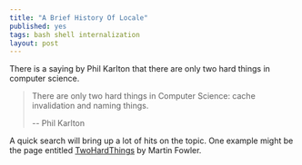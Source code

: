```yaml
---
title: "A Brief History Of Locale"
published: yes
tags: bash shell internalization
layout: post
---
```



There is a saying by Phil Karlton that there are only two hard things in computer science. 

> There are only two hard things in Computer Science: cache invalidation and naming things.
> 
> -- Phil Karlton

A quick search will bring up a lot of hits on the topic. One example might be the page entitled [TwoHardThings](https://martinfowler.com/bliki/TwoHardThings.html) by Martin Fowler. 